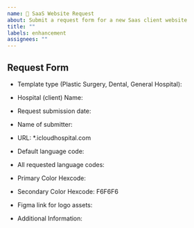 ```yaml
---
name: 🏥 SaaS Website Request
about: Submit a request form for a new Saas client website
title: ""
labels: enhancement
assignees: ""
---
```


## Request Form

<!-- (필수) 템플릿 타입을 선택해주세요 -->
<!-- REQUIRED - Choose template type -->

- Template type (Plastic Surgery, Dental, General Hospital):

<!-- (필수) 병원명을 작성해주세요 -->
<!-- REQUIRED - Hospital name -->

- Hospital (client) Name:

<!-- (필수) 양식 작성일을 기입해주세요 -->
<!-- REQUIRED - Submission date -->

- Request submission date:

<!-- (필수) 양식 작성자 성함을 기입해주세요 -->
<!-- REQUIRED - Submitter name -->

- Name of submitter:

<!-- (필수) 도메인 주소를 작성해주세요 -->
<!-- 커스텀 도메인을 사용하지 않을시 https://병원주소이름.icloudhospital.com 와 같은 형식으로 기입해주세요 -->
<!-- REQUIRED - domain address -->
<!-- If there was no request for custom domain, please insert the desired domain name in the following format - https://hospitalDomainAddress.icloudhospital.com -->

- URL: \*.icloudhospital.com

<!-- (필수) 요청된 기본값 언어를 작성해주세요 -->
<!-- 언어코드는 다음의 링크에서 639-1 형식을 참고해주세요 -->
<!-- REQUIRED - Default locales requested by the client hospital -->
<!-- Please refer to the following link to look up the right language code format -->
<!-- https://en.wikipedia.org/wiki/List_of_ISO_639-1_codes -->
<!-- ex: ko, en, ja -->

- Default language code:

<!-- (필수) 기본값 제외 요청된 모든 언어들을 작성해주세요 -->
<!-- REQUIRED - list out all other requested language codes -->

- All requested language codes:

<!-- (필수) 병원 기본값 색상 코드 입력해주세요 -->
<!-- 색상코드는 hex code 형식을 따라야 합니다 -->
<!-- REQUIRED - Primary color in hexcode -->
<!-- ex: 0F4C81 -->

- Primary Color Hexcode:

<!-- 병원 기타 색상 코드를 입력해주세요 -->
<!-- 없으면 기본값이 입력이되므로 생략하시면 됩니다 -->
<!-- OPTIONAL - Secondary color in hexcode -->

- Secondary Color Hexcode: F6F6F6

<!-- (필수) 로고 에셋이 담긴 피그마 링크를 공유해주세요 -->
<!-- REQUIRED - link to asset url -->

- Figma link for logo assets:

<!-- 기타 및 추가 요청 사항이 있다면 작성해주세요 -->
<!-- OPTIONAL - Additional requests or comments -->

- Additional Information:
